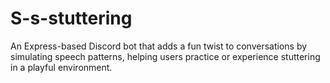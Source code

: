 # S-s-stuttering
An Express-based Discord bot that adds a fun twist to conversations by simulating speech patterns, helping users practice or experience stuttering in a playful environment.
